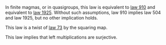 In finite magmas, or in quasigroups, this law is equivalent to [law 910](https://teorth.github.io/equational_theories/implications/?910) and equivalent to [law 1925](https://teorth.github.io/equational_theories/implications/?1925).  Without such assumptions, law 910 implies law 504 and law 1925, but no other implication holds.

This law is a twist of [law 73](https://teorth.github.io/equational_theories/implications/?73) by the squaring map.

This law implies that left multiplications are surjective.
